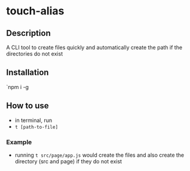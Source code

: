 # touch-alias

## Description

A CLI tool to create files quickly and automatically create the path if the directories do not exist

## Installation

`npm i -g 

## How to use

- in terminal, run
- `t [path-to-file]`

### Example
- running `t src/page/app.js` would create the files and also create the directory (src and page) if they do not exist
